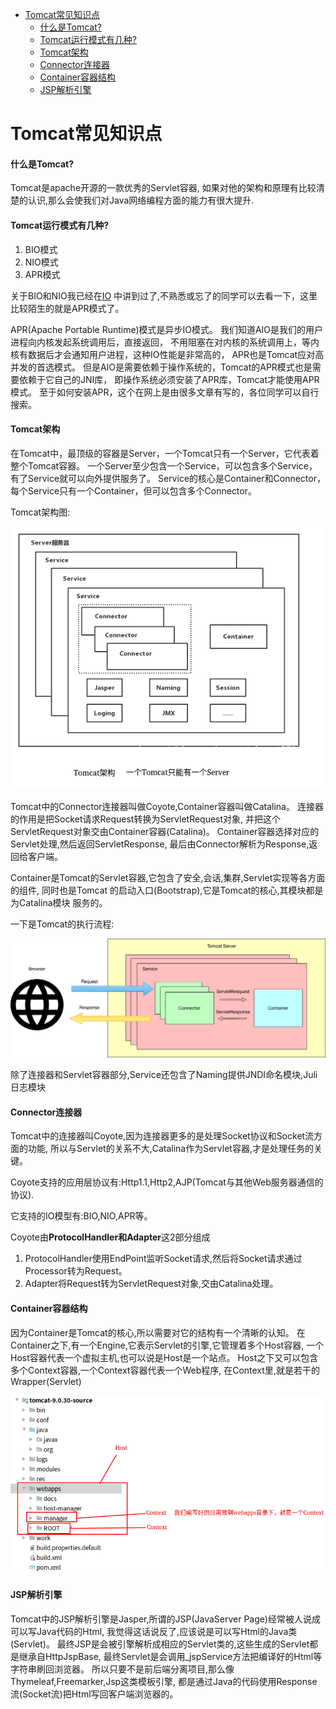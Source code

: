 <!-- TOC -->

  * [Tomcat常见知识点](#tomcat常见知识点)
      * [什么是Tomcat?](#什么是tomcat)
      * [Tomcat运行模式有几种?](#tomcat运行模式有几种)
      * [Tomcat架构](#tomcat架构)
      * [Connector连接器](#connector连接器)
      * [Container容器结构](#container容器结构)
      * [JSP解析引擎](#jsp解析引擎)
      
<!-- /TOC -->

# Tomcat常见知识点

#### 什么是Tomcat?
Tomcat是apache开源的一款优秀的Servlet容器,
如果对他的架构和原理有比较清楚的认识,那么会使我们对Java网络编程方面的能力有很大提升.

#### Tomcat运行模式有几种?

1. BIO模式
2. NIO模式
3. APR模式

关于BIO和NIO我已经在[IO](https://qsjzwithguang19forever.gitee.io/framework-learning/gitbook_doc/jdk_jvm_juc-learning/IO.html)
中讲到过了,不熟悉或忘了的同学可以去看一下，这里比较陌生的就是APR模式了。

APR(Apache Portable Runtime)模式是异步IO模式。
我们知道AIO是我们的用户进程向内核发起系统调用后，直接返回，
不用阻塞在对内核的系统调用上，等内核有数据后才会通知用户进程，这种IO性能是非常高的，
APR也是Tomcat应对高并发的首选模式。
但是AIO是需要依赖于操作系统的，Tomcat的APR模式也是需要依赖于它自己的JNI库，
即操作系统必须安装了APR库，Tomcat才能使用APR模式。
至于如何安装APR，这个在网上是由很多文章有写的，各位同学可以自行搜索。

#### Tomcat架构
在Tomcat中，最顶级的容器是Server，一个Tomcat只有一个Server，它代表着整个Tomcat容器。
一个Server至少包含一个Service，可以包含多个Service，有了Service就可以向外提供服务了。
Service的核心是Container和Connector，每个Service只有一个Container，但可以包含多个Connector。

Tomcat架构图:

![Tomcat架构图](../../img/tomcat/Tomcat架构.png)

Tomcat中的Connector连接器叫做Coyote,Container容器叫做Catalina。
连接器的作用是把Socket请求Request转换为ServletRequest对象,
并把这个ServletRequest对象交由Container容器(Catalina)。
Container容器选择对应的Servlet处理,然后返回ServletResponse,
最后由Connector解析为Response,返回给客户端。

Container是Tomcat的Servlet容器,它包含了安全,会话,集群,Servlet实现等各方面的组件,
同时也是Tomcat 的启动入口(Bootstrap),它是Tomcat的核心,其模块都是为Catalina模块
服务的。

一下是Tomcat的执行流程:

![Tomcat执行流程](../../img/tomcat/Tomcat执行流程.png)

除了连接器和Servlet容器部分,Service还包含了Naming提供JNDI命名模块,Juli日志模块
  
#### Connector连接器
Tomcat中的连接器叫Coyote,因为连接器更多的是处理Socket协议和Socket流方面的功能,
所以与Servlet的关系不大,Catalina作为Servlet容器,才是处理任务的关键。

Coyote支持的应用层协议有:Http1.1,Http2,AJP(Tomcat与其他Web服务器通信的协议).

它支持的IO模型有:BIO,NIO,APR等。

Coyote由**ProtocolHandler和Adapter**这2部分组成

1. ProtocolHandler使用EndPoint监听Socket请求,然后将Socket请求通过Processor转为Request。
2. Adapter将Request转为ServletRequest对象,交由Catalina处理。

#### Container容器结构
因为Container是Tomcat的核心,所以需要对它的结构有一个清晰的认知。
在Container之下,有一个Engine,它表示Servlet的引擎,它管理着多个Host容器,
一个Host容器代表一个虚拟主机,也可以说是Host是一个站点。
Host之下又可以包含多个Context容器,一个Context容器代表一个Web程序,
在Context里,就是若干的Wrapper(Servlet)

![Webapps目录](../../img/tomcat/Webapps目录.png)

#### JSP解析引擎
Tomcat中的JSP解析引擎是Jasper,所谓的JSP(JavaServer Page)经常被人说成可以写Java代码的Html,
我觉得这话说反了,应该说是可以写Html的Java类(Servlet)。
最终JSP是会被引擎解析成相应的Servlet类的,这些生成的Servlet都是继承自HttpJspBase,
最终Servlet是会调用_jspService方法把编译好的Html等字符串刷回浏览器。
所以只要不是前后端分离项目,那么像Thymeleaf,Freemarker,Jsp这类模板引擎,
都是通过Java的代码使用Response流(Socket流)把Html写回客户端浏览器的。



